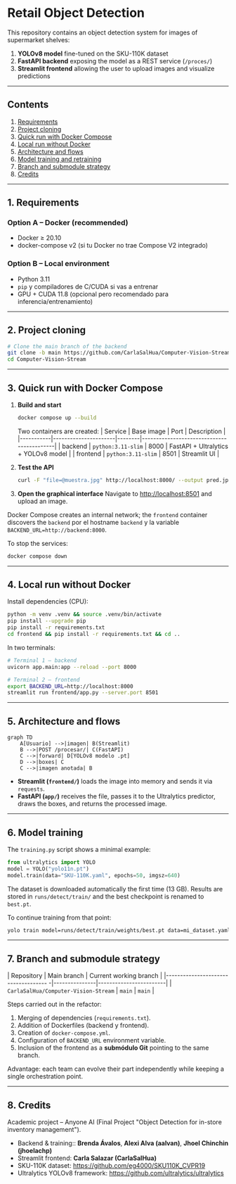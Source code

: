 # Retail Object Detection

This repository contains an object detection system for images of supermarket shelves:

1. **YOLOv8 model** fine-tuned on the SKU-110K dataset
2. **FastAPI backend** exposing the model as a REST service (`/proces/`)
3. **Streamlit frontend** allowing the user to upload images and visualize predictions

---
## Contents
1. [Requirements](#requirements)
2. [Project cloning](#project-cloning)
3. [Quick run with Docker Compose](#quick-run-with-docker-compose)
4. [Local run without Docker](#local-run-without-docker)
5. [Architecture and flows](#architecture-and-flows)
6. [Model training and retraining](#model-training)
7. [Branch and submodule strategy](#branch-strategy)
8. [Credits](#credits)

---
## 1. Requirements <a name="requirements"></a>

### Option A – Docker (recommended)
* Docker ≥ 20.10
* docker-compose v2 (si tu Docker no trae Compose V2 integrado)

### Option B – Local environment
* Python 3.11
* `pip` y compiladores de C/CUDA si vas a entrenar
* GPU + CUDA 11.8 (opcional pero recomendado para inferencia/entrenamiento)

---
## 2. Project cloning <a name="project-cloning"></a>

```bash
# Clone the main branch of the backend
git clone -b main https://github.com/CarlaSalHua/Computer-Vision-Stream.git
cd Computer-Vision-Stream

```

---
## 3. Quick run with Docker Compose <a name="quick-run-with-docker-compose"></a>

1. **Build and start**
   ```bash
   docker compose up --build
   ```
   Two containers are created:
   | Service   | Base image           | Port   | Description                              |
   |-----------|----------------------|--------|-------------------------------------------|
   | backend   | `python:3.11-slim`   | 8000   | FastAPI + Ultralytics + YOLOv8 model     |
   | frontend  | `python:3.11-slim`   | 8501   | Streamlit UI                              |

2. **Test the API**
   ```bash
   curl -F "file=@muestra.jpg" http://localhost:8000/ --output pred.jpg
   ```

3. **Open the graphical interface**
   Navigate to <http://localhost:8501> and upload an image.

Docker Compose creates an internal network; the `frontend` container discovers the `backend` por el hostname `backend` y la variable `BACKEND_URL=http://backend:8000`.

To stop the services:
```bash
docker compose down
```

---
## 4. Local run without Docker <a name="local-run-without-docker"></a>

Install dependencies (CPU):
```bash
python -m venv .venv && source .venv/bin/activate
pip install --upgrade pip
pip install -r requirements.txt
cd frontend && pip install -r requirements.txt && cd ..
```

In two terminals:
```bash
# Terminal 1 – backend
uvicorn app.main:app --reload --port 8000

# Terminal 2 – frontend
export BACKEND_URL=http://localhost:8000
streamlit run frontend/app.py --server.port 8501
```

---
## 5. Architecture and flows <a name="architecture-and-flows"></a>

```mermaid
graph TD
    A[Usuario] -->|imagen| B(Streamlit)
    B -->|POST /procesar/| C(FastAPI)
    C -->|forward| D[YOLOv8 modelo .pt]
    D -->|boxes| C
    C -->|imagen anotada| B
```

* **Streamlit (`frontend/`)**  loads the image into memory and sends it via `requests`.
* **FastAPI (`app/`)** receives the file, passes it to the Ultralytics predictor, draws the boxes, and returns the processed image.

---
## 6. Model training <a name="model-training"></a>

The `training.py` script shows a minimal example:
```python
from ultralytics import YOLO
model = YOLO("yolo11n.pt")
model.train(data="SKU-110K.yaml", epochs=50, imgsz=640)
```
The dataset is downloaded automatically the first time (13 GB). Results are stored in `runs/detect/train/` and the best checkpoint is renamed to `best.pt`.

To continue training from that point:
```bash
yolo train model=runs/detect/train/weights/best.pt data=mi_dataset.yaml epochs=30 imgsz=640
```

---
## 7. Branch and submodule strategy <a name="branch-strategy"></a>

| Repository                           | Main branch   | Current working branch |
|------------------------------------ -|---------------|------------------------|
| `CarlaSalHua/Computer-Vision-Stream` | `main`        |     `main`             |


Steps carried out in the refactor:
1. Merging of dependencies (`requirements.txt`).
2. Addition of Dockerfiles (backend y frontend).
3. Creation of `docker-compose.yml`.
4. Configuration of `BACKEND_URL` environment variable.
5. Inclusion of the frontend as a **submódulo Git** pointing to the same branch.

Advantage: each team can evolve their part independently while keeping a single orchestration point.

---
## 8. Credits <a name="credits"></a>

Academic project – Anyone AI (Final Project "Object Detection for in-store inventory management").

* Backend & training:: **Brenda Ávalos**, **Alexi Alva (aalvan)**, **Jhoel Chinchin (jhoelachp)**
* Streamlit frontend: **Carla Salazar (CarlaSalHua)**
* SKU-110K dataset: <https://github.com/eg4000/SKU110K_CVPR19>
* Ultralytics YOLOv8 framework: <https://github.com/ultralytics/ultralytics>